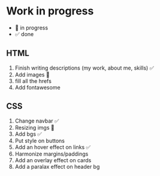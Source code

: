 # Work in progress

- 🚀  in progress
- ✅  done  

## HTML  

1. Finish writing descriptions (my work, about me, skills) ✅  
2. Add images 🚀
3. fill all the hrefs
4. Add fontawesome

## CSS  

1. Change navbar ✅  
2. Resizing imgs  🚀
3. Add bgs ✅
4. Put style on buttons
5. Add an hover effect on links ✅
6. Harmonize margins/paddings
7. Add an overlay effect on cards  
8. Add a paralax effect on header bg  
